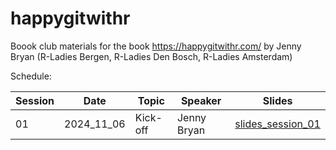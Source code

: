 # happygitwithr

Boook club materials for the book https://happygitwithr.com/  by Jenny Bryan (R-Ladies Bergen, R-Ladies Den Bosch, R-Ladies Amsterdam)  

Schedule:  

| Session | Date        | Topic    | Speaker     | Slides              |
| ------- | ----------- |----------|-------------|---------------------|
| 01      | 2024_11_06  | Kick-off | Jenny Bryan | [slides_session_01](https://github.com/rladiesboookclub/happygitwithr/blob/main/session_01_20241106/session_01_intro.pdf)|
